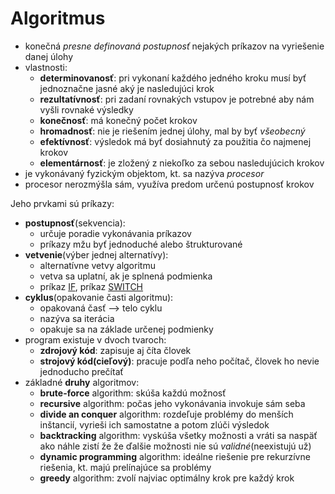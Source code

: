 # Algoritmus 
- konečná *presne definovaná postupnosť* nejakých príkazov na vyriešenie danej úlohy
- vlastnosti:
	- **determinovanosť**: pri vykonaní každého jedného kroku musí byť jednoznačne 
	jasné aký je nasledujúci krok
	- **rezultatívnosť**: pri zadaní rovnakých vstupov je potrebné aby nám vyšli rovnaké výsledky
	- **konečnosť**: má konečný počet krokov
	- **hromadnosť**: nie je riešením jednej úlohy, mal by byť *všeobecný*
	- **efektívnosť**: výsledok má byť dosiahnutý za použitia čo najmenej krokov
	- **elementárnosť**: je zložený z niekoľko za sebou nasledujúcich krokov
- je vykonávaný fyzickým objektom, kt. sa nazýva *procesor*
- procesor nerozmýšla sám, využíva predom určenú postupnosť krokov

Jeho prvkami sú príkazy:
- **postupnosť**(sekvencia):
  - určuje poradie vykonávania príkazov
  - príkazy mžu byť jednoduché alebo štrukturované
- **vetvenie**(výber jednej alternatívy):
	- alternatívne vetvy algoritmu
	- vetva sa uplatní, ak je splnená podmienka
	- príkaz [IF](https://github.com/absolutty/javaDocs/tree/master/If), príkaz [SWITCH](https://github.com/absolutty/javaDocs/tree/master/Switch)
- **cyklus**(opakovanie časti algoritmu):
	- opakovaná časť --> telo cyklu	
	- nazýva sa iterácia
	- opakuje sa na základe určenej podmienky
- program existuje v dvoch tvaroch:
	- **zdrojový kód**: zapisuje aj číta človek
	- **strojový kód(cieľový)**: pracuje podľa neho počítač, človek ho nevie jednoducho prečítať
- základné **druhy** algoritmov:
	- **brute-force** algorithm: skúša každú možnosť
	- **recursive** algorithm: počas jeho vykonávania invokuje sám seba
	- **divide an conquer** algorithm: rozdeľuje problémy do menších inštancií, vyrieši ich samostatne a potom zlúči výsledok
	- **backtracking** algorithm: vyskúša všetky možnosti a vráti sa naspäť ako náhle zistí že že ďalšie možnosti nie sú *validné*(neexistujú už)
	- **dynamic programming** algorithm: ideálne riešenie pre rekurzívne riešenia, kt. majú prelínajúce sa problémy
	- **greedy** algorithm: zvolí najviac optimálny krok pre každý krok
